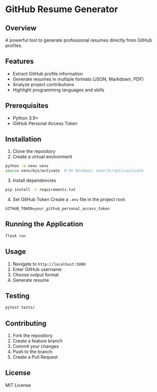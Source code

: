 # GitHub Resume Generator

## Overview
A powerful tool to generate professional resumes directly from GitHub profiles.

## Features
- Extract GitHub profile information
- Generate resumes in multiple formats (JSON, Markdown, PDF)
- Analyze project contributions
- Highlight programming languages and skills

## Prerequisites
- Python 3.9+
- GitHub Personal Access Token

## Installation
1. Clone the repository
2. Create a virtual environment
```bash
python -m venv venv
source venv/bin/activate  # On Windows: venv\Scripts\activate
```

3. Install dependencies
```bash
pip install -r requirements.txt
```

4. Set GitHub Token
Create a `.env` file in the project root:
```
GITHUB_TOKEN=your_github_personal_access_token
```

## Running the Application
```bash
flask run
```

## Usage
1. Navigate to `http://localhost:5000`
2. Enter GitHub username
3. Choose output format
4. Generate resume

## Testing
```bash
pytest tests/
```

## Contributing
1. Fork the repository
2. Create a feature branch
3. Commit your changes
4. Push to the branch
5. Create a Pull Request

## License
MIT License
